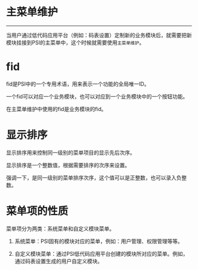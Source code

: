 # 主菜单维护

---

当用户通过低代码应用平台（例如：码表设置）定制新的业务模块后，就需要把新模块挂接到PSI的主菜单中，这个时候就需要使用`主菜单维护`。

# fid

fid是PSI中的一个专用术语，用来表示一个功能的全局唯一ID。 

一个fid可以对应一个业务模块，也可以对应到一个业务模块中的一个按钮功能。

在主菜单维护中使用的fid是业务模块的fid。

# 显示排序

显示排序用来控制同一级别的菜单项目的显示先后次序。

显示排序是一个整数值，根据需要排序的次序来设置。

强调一下，是同一级别的菜单排序次序，这个值可以是正整数，也可以录入负整数。

# 菜单项的性质

菜单项分为两类：系统菜单和自定义模块菜单。

1. 系统菜单：PSI固有的模块对应的菜单，例如：用户管理、权限管理等等。

2. 自定义模块菜单：通过PSI低代码应用平台创建的模块所对应的菜单。例如，通过码表设置生成的用户自定义模块。
